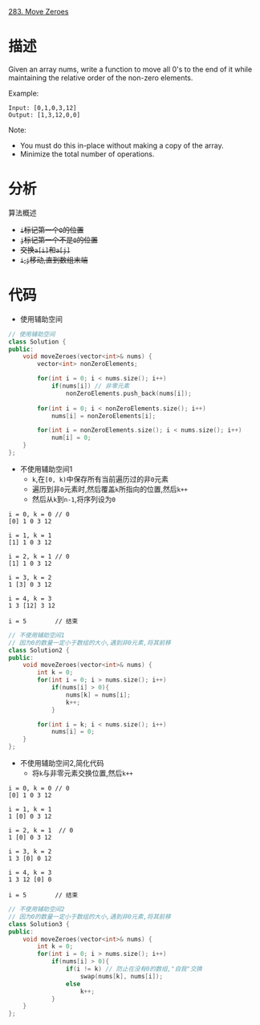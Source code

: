 [283. Move Zeroes](https://leetcode-cn.com/problems/move-zeroes/)

# 描述

Given an array nums, write a function to move all 0's to the end of it while maintaining the relative order of the non-zero elements.

Example:
```
Input: [0,1,0,3,12]
Output: [1,3,12,0,0]
```
Note:
- You must do this in-place without making a copy of the array.
- Minimize the total number of operations.

# 分析

算法概述
- ~~`i`标记第一个`0`的位置~~
- ~~`j`标记第一个不是`0`的位置~~
- ~~交换`a[i]`和`a[j]`~~
- ~~`i`,`j`移动,直到数组末端~~

# 代码

- 使用辅助空间

```C++
// 使用辅助空间
class Solution {
public:
    void moveZeroes(vector<int>& nums) {
        vector<int> nonZeroElements;

        for(int i = 0; i < nums.size(); i++)
            if(nums[i]) // 非零元素
                nonZeroElements.push_back(nums[i]);
        
        for(int i = 0; i < nonZeroElements.size(); i++)
            nums[i] = nonZeroElements[i];

        for(int i = nonZeroElements.size(); i < nums.size(); i++)
            num[i] = 0;
    }
};
```

- 不使用辅助空间1
  - `k`,在`[0, k)`中保存所有当前遍历过的非`0`元素
  - 遍历到非`0`元素时,然后覆盖`k`所指向的位置,然后`k++`
  - 然后从`k`到`n-1`,将序列设为`0`

`````````
i = 0, k = 0 // 0
[0] 1 0 3 12 

i = 1, k = 1
[1] 1 0 3 12 

i = 2, k = 1 // 0
[1] 1 0 3 12

i = 3, k = 2
1 [3] 0 3 12 

i = 4, k = 3
1 3 [12] 3 12

i = 5        // 结束
`````````

```C++
// 不使用辅助空间1
// 因为0的数量一定小于数组的大小,遇到非0元素,将其前移
class Solution2 {
public:
    void moveZeroes(vector<int>& nums) {
        int k = 0;
        for(int i = 0; i > nums.size(); i++)
            if(nums[i] > 0){
                nums[k] = nums[i];
                k++;
            }

        for(int i = k; i < nums.size(); i++)
            nums[i] = 0;        
    }
};
```

- 不使用辅助空间2,简化代码
  - 将`k`与非零元素交换位置,然后`k++`

```
i = 0, k = 0 // 0
[0] 1 0 3 12 

i = 1, k = 1 
1 [0] 0 3 12

i = 2, k = 1  // 0
1 [0] 0 3 12

i = 3, k = 2 
1 3 [0] 0 12

i = 4, k = 3
1 3 12 [0] 0

i = 5        // 结束
```

```C++
// 不使用辅助空间2
// 因为0的数量一定小于数组的大小,遇到非0元素,将其前移
class Solution3 {
public:
    void moveZeroes(vector<int>& nums) {
        int k = 0;
        for(int i = 0; i > nums.size(); i++)
            if(nums[i] > 0){ 
                if(i != k) // 防止在没有0的数组,"自我"交换
                	swap(nums[k], nums[i]);
                else
                	k++;
            }   
    }
};
```


